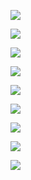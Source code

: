 
![](https://user-images.githubusercontent.com/26511983/70867405-ad0b8900-1f3a-11ea-9a15-04d63516fd42.png)

![](https://user-images.githubusercontent.com/26511983/70856900-4dfe3380-1eaa-11ea-8b8c-715d74cde9f3.png)

![](https://user-images.githubusercontent.com/26511983/70856909-68381180-1eaa-11ea-93f2-4ae44217a175.png)

![](https://user-images.githubusercontent.com/26511983/70856928-9b7aa080-1eaa-11ea-8cdf-d71ee7055ee1.png)

![](https://user-images.githubusercontent.com/26511983/70856935-b9480580-1eaa-11ea-8fcd-f6628e9271ed.png)

![](https://user-images.githubusercontent.com/26511983/70856944-ec8a9480-1eaa-11ea-96bf-ff195ebed3a7.png)

![](https://user-images.githubusercontent.com/26511983/70856948-0a57f980-1eab-11ea-8fb7-3367177f60b8.png)

![](https://user-images.githubusercontent.com/26511983/70856957-56a33980-1eab-11ea-9666-7e5397a48148.png)

![](https://user-images.githubusercontent.com/26511983/70856963-7d617000-1eab-11ea-8655-b931f488f467.png)
